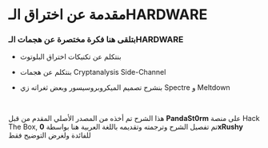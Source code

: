 # مقدمة عن اختراق الـHARDWARE

### بتلقى هنا فكرة مختصرة عن هجمات الـHARDWARE
 
-  بنتكلم عن تكنيكات اختراق البلوتوث 
 
 - بنتكلم عن هجمات Cryptanalysis Side-Channel
 
 -  بنشرح تصميم الميكروبروسيسور وبعض ثغراته زي Spectre و Meltdown
   <br>

  هذا الشرح تم أخذه من المصدر الأصلي المقدم من قبل **PandaSt0rm** على منصة Hack The Box,
 تم تفصيل الشرح وترجمته وتقديمه باللغة العربية هنا بواسطة **0xRushy** للفائدة ولغرض التوضيح فقط
